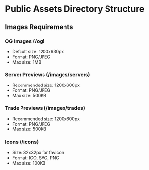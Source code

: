 # Public Assets Directory Structure

## Images Requirements

### OG Images (/og)
- Default size: 1200x630px
- Format: PNG/JPEG
- Max size: 1MB

### Server Previews (/images/servers)
- Recommended size: 1200x600px
- Format: PNG/JPEG
- Max size: 500KB

### Trade Previews (/images/trades)
- Recommended size: 1200x600px
- Format: PNG/JPEG
- Max size: 500KB

### Icons (/icons)
- Size: 32x32px for favicon
- Format: ICO, SVG, PNG
- Max size: 100KB

